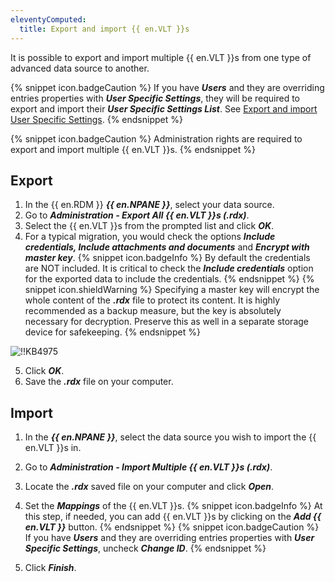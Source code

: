 ```yaml
---
eleventyComputed:
  title: Export and import {{ en.VLT }}s
---
```

It is possible to export and import multiple {{ en.VLT }}s from one type of advanced data source to another.

{% snippet icon.badgeCaution %}
If you have ***Users*** and they are overriding entries properties with ***User Specific Settings***, they will be required to export and import their ***User Specific Settings List***. See [Export and import User Specific Settings](/kb/remote-desktop-manager/how-to-articles/export-import-user-specific-settings/).
{% endsnippet %}

{% snippet icon.badgeCaution %}
Administration rights are required to export and import multiple {{ en.VLT }}s.
{% endsnippet %}

## Export

1. In the {{ en.RDM }} ***{{ en.NPANE }}***, select your data source.
1. Go to ***Administration - Export All {{ en.VLT }}s (.rdx)***.
1. Select the {{ en.VLT }}s from the prompted list and click ***OK***.
1. For a typical migration, you would check the options ***Include credentials, Include attachments and documents*** and ***Encrypt with master key***.
{% snippet icon.badgeInfo %}
By default the credentials are NOT included. It is critical to check the ***Include credentials*** option for the exported data to include the credentials.
{% endsnippet %}
{% snippet icon.shieldWarning %}
Specifying a master key will encrypt the whole content of the ***.rdx*** file to protect its content. It is highly recommended as a backup measure, but the key is absolutely necessary for decryption. Preserve this as well in a separate storage device for safekeeping.
{% endsnippet %}

![!!KB4975](https://cdnweb.devolutions.net/docs/docs_en_kb_KB4975.png)

5. Click ***OK***.
1. Save the ***.rdx*** file on your computer.

## Import

1. In the ***{{ en.NPANE }}***, select the data source you wish to import the {{ en.VLT }}s in.
1. Go to ***Administration - Import Multiple {{ en.VLT }}s (.rdx)***.
1. Locate the ***.rdx*** saved file on your computer and click ***Open***.
1. Set the ***Mappings*** of the {{ en.VLT }}s.
{% snippet icon.badgeInfo %}
At this step, if needed, you can add {{ en.VLT }}s by clicking on the ***Add {{ en.VLT }}*** button.
{% endsnippet %}
{% snippet icon.badgeCaution %}
If you have ***Users*** and they are overriding entries properties with ***User Specific Settings***, uncheck ***Change ID***.
{% endsnippet %}

5. Click ***Finish***.
